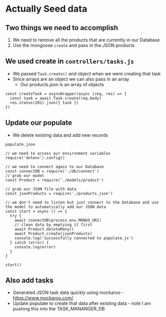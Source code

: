 # Actually Seed data
## Two things we need to accomplish
1. We need to remove all the products that are currently in our Database
2. Use the mongoose `create` and pass in the JSON products

## We used create in `controllers/tasks.js`
* We passed `Task.create()` and object when we were creating that task
* Since arrays are an object we can also pass in an array
  * Our products.json is an array of objects

```
const createTask = asyncWrapper(async (req, res) => {
  const task = await Task.create(req.body)
  res.status(201).json({ task })
})
```

## Update our populate
* We delete existing data and add new records

`populate.json`

```
// we need to access our environment variables
require('dotenv').config()

// we need to connect again to our Database
const connectDB = require('./db/connect')
// grab our model
const Product = require('./models/product')

// grab our JSON file with data
const jsonProducts = require('./products.json')

// we don't need to listen but just connect to the Database and use the model to automatically add our JSON data
const start = async () => {
  try {
    await connectDB(process.env.MONGO_URI)
    // clean data by emptying it first
    await Product.deleteMany()
    await Product.create(jsonProducts)
    console.log('Successfully connected to populate.js')
  } catch (error) {
    console.log(error)
  }
}

start()
```

## Also add tasks
* Generated JSON task data quickly using mockaroo - https://www.mockaroo.com/
* Update populate to create that data after existing data - note I am pushing this into the TASK_MANANGER_DB
